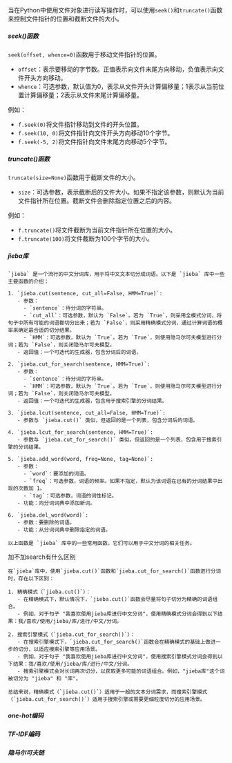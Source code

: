 当在Python中使用文件对象进行读写操作时，可以使用`seek()`和`truncate()`函数来控制文件指针的位置和截断文件的大小。

##### seek()函数

`seek(offset, whence=0)`函数用于移动文件指针的位置。

- `offset`：表示要移动的字节数。正值表示向文件末尾方向移动，负值表示向文件开头方向移动。
- `whence`：可选参数，默认值为0，表示从文件开头计算偏移量；1表示从当前位置计算偏移量；2表示从文件末尾计算偏移量。

例如：

- `f.seek(0)`将文件指针移动到文件的开头位置。
- `f.seek(10, 0)`将文件指针向文件开头方向移动10个字节。
- `f.seek(-5, 2)`将文件指针向文件末尾方向移动5个字节。

##### truncate()函数

`truncate(size=None)`函数用于截断文件的大小。

- `size`：可选参数，表示截断后的文件大小。如果不指定该参数，则默认为当前文件指针所在位置。截断文件会删除指定位置之后的内容。

例如：

- `f.truncate()`将文件截断为当前文件指针所在位置的大小。
- `f.truncate(100)`将文件截断为100个字节的大小。

##### jieba库

```
`jieba` 是一个流行的中文分词库，用于将中文文本切分成词语。以下是 `jieba` 库中一些主要函数的介绍：

1. `jieba.cut(sentence, cut_all=False, HMM=True)`:
   - 参数：
     - `sentence`：待分词的字符串。
     - `cut_all`：可选参数，默认为 `False`。若为 `True`，则采用全模式分词，将句子中所有可能的词语都切分出来；若为 `False`，则采用精确模式分词，通过计算词语的概率来确定最合适的切分结果。
     - `HMM`：可选参数，默认为 `True`。若为 `True`，则使用隐马尔可夫模型进行分词；若为 `False`，则关闭隐马尔可夫模型。
   - 返回值：一个可迭代的生成器，包含分词后的词语。

2. `jieba.cut_for_search(sentence, HMM=True)`:
   - 参数：
     - `sentence`：待分词的字符串。
     - `HMM`：可选参数，默认为 `True`。若为 `True`，则使用隐马尔可夫模型进行分词；若为 `False`，则关闭隐马尔可夫模型。
   - 返回值：一个可迭代的生成器，包含用于搜索引擎的分词结果。

3. `jieba.lcut(sentence, cut_all=False, HMM=True)`:
   - 参数与 `jieba.cut()` 类似，但返回的是一个列表，包含分词后的词语。

4. `jieba.lcut_for_search(sentence, HMM=True)`:
   - 参数与 `jieba.cut_for_search()` 类似，但返回的是一个列表，包含用于搜索引擎的分词结果。

5. `jieba.add_word(word, freq=None, tag=None)`:
   - 参数：
     - `word`：要添加的词语。
     - `freq`：可选参数，词语的频率。如果不指定，默认为该词语在已有的分词结果中出现的次数加 1。
     - `tag`：可选参数，词语的词性标记。
   - 功能：向分词词典中添加新词。

6. `jieba.del_word(word)`:
   - 参数：要删除的词语。
   - 功能：从分词词典中删除指定的词语。

以上函数是 `jieba` 库中的一些常用函数，它们可以用于中文分词的相关任务。
```

加不加search有什么区别

```
在`jieba`库中，使用`jieba.cut()`函数和`jieba.cut_for_search()`函数进行分词时，存在以下区别：

1. 精确模式（`jieba.cut()`）：
   - 在精确模式下，默认情况下，`jieba.cut()`函数会尽量将句子切分为精确的词语组合。
   - 例如，对于句子 "我喜欢使用jieba库进行中文分词"，使用精确模式分词会得到以下结果：我/喜欢/使用/jieba/库/进行/中文/分词。

2. 搜索引擎模式（`jieba.cut_for_search()`）：
   - 在搜索引擎模式下，`jieba.cut_for_search()`函数会在精确模式的基础上做进一步的切分，以适应搜索引擎等应用场景。
   - 例如，对于句子 "我喜欢使用jieba库进行中文分词"，使用搜索引擎模式分词会得到以下结果：我/喜欢/使用/jieba/库/进行/中文/分词。
   - 搜索引擎模式会对长词再次切分，以获取更多可能的词语组合。例如，"jieba库"这个词被切分为 "jieba" 和 "库"。

总结来说，精确模式（`jieba.cut()`）适用于一般的文本分词需求，而搜索引擎模式（`jieba.cut_for_search()`）适用于搜索引擎或需要更细粒度切分的应用场景。
```

##### one-hot编码

##### TF-IDF编码

##### 隐马尔可夫链